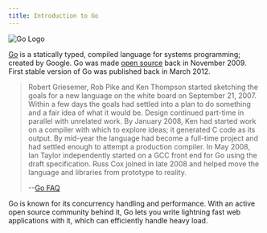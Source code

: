 ```yaml
---
title: Introduction to Go
---
```

![Go Logo](//discourse-user-assets.s3.amazonaws.com/original/2X/5/5ed7b667bc504460ee0cc50628c1fc4274c373e9.png)

<a href='https://golang.org/' target='_blank' rel='nofollow'>Go</a> is a statically typed, compiled language for systems programming; created by Google. Go was made <a href='https://github.com/golang/go' target='_blank' rel='nofollow'>open source</a> back in November 2009\. First stable version of Go was published back in March 2012.

> Robert Griesemer, Rob Pike and Ken Thompson started sketching the goals for a new language on the white board on September 21, 2007\. Within a few days the goals had settled into a plan to do something and a fair idea of what it would be. Design continued part-time in parallel with unrelated work. By January 2008, Ken had started work on a compiler with which to explore ideas; it generated C code as its output. By mid-year the language had become a full-time project and had settled enough to attempt a production compiler. In May 2008, Ian Taylor independently started on a GCC front end for Go using the draft specification. Russ Cox joined in late 2008 and helped move the language and libraries from prototype to reality.
> 
> --<a href='https://golang.org/doc/faq' target='_blank' rel='nofollow'>Go FAQ</a>

Go is known for its concurrency handling and performance. With an active open source community behind it, Go lets you write lightning fast web applications with it, which can efficiently handle heavy load.